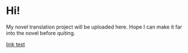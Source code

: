 # Hi!

My novel translation project will be uploaded here. Hope I can make it far into the novel before quiting.

[link test](https://youtu.be/wry0Q4h-QVU)
